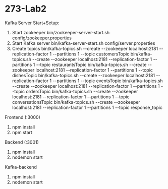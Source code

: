 # 273-Lab2

Kafka Server Start+Setup: 
1. Start zookeeper
bin/zookeeper-server-start.sh config/zookeeper.properties
2. Start Kafka server
bin/kafka-server-start.sh config/server.properties
3. Create topics
bin/kafka-topics.sh --create --zookeeper localhost:2181 --replication-factor 1 --partitions 1 --topic customersTopic
bin/kafka-topics.sh --create --zookeeper localhost:2181 --replication-factor 1 --partitions 1 --topic restaurantsTopic
bin/kafka-topics.sh --create --zookeeper localhost:2181 --replication-factor 1 --partitions 1 --topic dishesTopic
bin/kafka-topics.sh --create --zookeeper localhost:2181 --replication-factor 1 --partitions 1 --topic eventsTopic
bin/kafka-topics.sh --create --zookeeper localhost:2181 --replication-factor 1 --partitions 1 --topic ordersTopic
bin/kafka-topics.sh --create --zookeeper localhost:2181 --replication-factor 1 --partitions 1 --topic conversationsTopic
bin/kafka-topics.sh --create --zookeeper localhost:2181 --replication-factor 1 --partitions 1 --topic response_topic


Frontend (:3000) 
1. npm install
2. npm start

Backend (:3001)
1. npm install
2. nodemon start

Kafka-backend
1. npm install 
2. nodemon start

